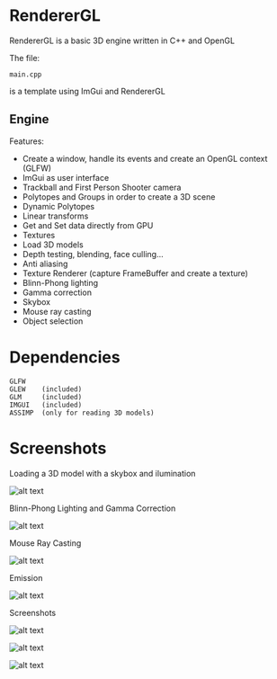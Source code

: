 # RendererGL

RendererGL is a basic 3D engine written in C++ and OpenGL

The file:

```
main.cpp
```

is a template using ImGui and RendererGL

## Engine

Features:

* Create a window, handle its events and create an OpenGL context (GLFW)
* ImGui as user interface
* Trackball and First Person Shooter camera
* Polytopes and Groups in order to create a 3D scene
* Dynamic Polytopes
* Linear transforms
* Get and Set data directly from GPU
* Textures
* Load 3D models
* Depth testing, blending, face culling...
* Anti aliasing
* Texture Renderer (capture FrameBuffer and create a texture)
* Blinn-Phong lighting
* Gamma correction
* Skybox
* Mouse ray casting
* Object selection

# Dependencies
```
GLFW
GLEW    (included)
GLM     (included)
IMGUI   (included)
ASSIMP  (only for reading 3D models)
```

# Screenshots

Loading a 3D model with a skybox and ilumination

![alt text](https://github.com/MorcilloSanz/RendererGL/blob/main/img/skybox.gif)  

Blinn-Phong Lighting and Gamma Correction

![alt text](https://github.com/MorcilloSanz/RendererGL/blob/main/img/lighting.gif)  

Mouse Ray Casting

![alt text](https://github.com/MorcilloSanz/RendererGL/blob/main/img/mouseRayCasting.gif)  

Emission

![alt text](https://github.com/MorcilloSanz/RendererGL/blob/main/img/emission.png)  

Screenshots

![alt text](https://github.com/MorcilloSanz/RendererGL/blob/main/img/1.png)  

![alt text](https://github.com/MorcilloSanz/RendererGL/blob/main/img/2.png)  

![alt text](https://github.com/MorcilloSanz/RendererGL/blob/main/img/3.png)  